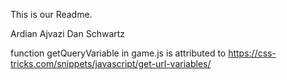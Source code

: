 

This is our Readme.

Ardian Ajvazi
Dan Schwartz

function getQueryVariable in game.js is attributed to https://css-tricks.com/snippets/javascript/get-url-variables/
